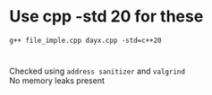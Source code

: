 # Use cpp -std 20 for these
`g++ file_imple.cpp dayx.cpp -std=c++20`

#
Checked using `address sanitizer` and `valgrind`  
No memory leaks present
